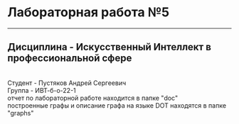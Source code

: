 # Лабораторная работа №5
---
## Дисциплина - Искусственный Интеллект в профессиональной сфере
<br>
Студент - Пустяков Андрей Сергеевич
<br>
Группа - ИВТ-б-о-22-1
<br>
отчет по лабораторной работе находится в папке "doc"
<br>
построенные графы и описание графа на языке DOT находятся в папке "graphs"

